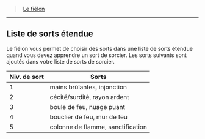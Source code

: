 ﻿---
!GenericItem
Id: warlock_fiendish_hd.md#liste-de-sorts-étendue
ParentLink: warlock_fiendish_hd.md#le-fiélon
Name: Liste de sorts étendue
ParentName: Le fiélon
NameLevel: 2
Attributes: {}
---
> [Le fiélon](hd_warlock_fiendish.md)

---

## Liste de sorts étendue

Le fiélon vous permet de choisir des sorts dans une liste de sorts étendue quand vous devez apprendre un sort de sorcier. Les sorts suivants sont ajoutés dans votre liste de sorts de sorcier.

|Niv. de sort|Sorts|
|---|---|
|1|mains brûlantes, injonction|
|2|cécité/surdité, rayon ardent|
|3|boule de feu, nuage puant|
|4|bouclier de feu, mur de feu|
|5|colonne de flamme, sanctification|

